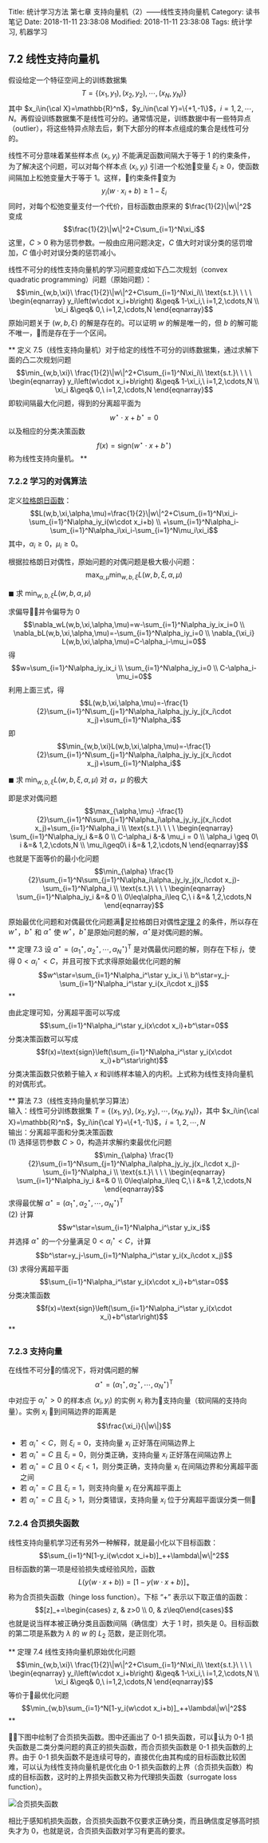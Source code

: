 Title: 统计学习方法 第七章 支持向量机（2）——线性支持向量机
Category: 读书笔记
Date: 2018-11-11 23:38:08
Modified: 2018-11-11 23:38:08
Tags: 统计学习, 机器学习

## 7.2 线性支持向量机

假设给定一个特征空间上的训练数据集
$$T=\{(x_1,y_1),(x_2,y_2),\cdots,(x_N,y_N)\}$$
其中 $x_i\in{\cal X}=\mathbb{R}^n$，$y_i\in{\cal Y}=\{+1,-1\}$，$i=1,2,\cdots,N$。再假设训练数据集不是线性可分的。通常情况是，训练数据中有一些特异点（outlier），将这些特异点除去后，剩下大部分的样本点组成的集合是线性可分的。

线性不可分意味着某些样本点 $(x_i,y_i)$ 不能满足函数间隔大于等于 1 的约束条件，为了解决这个问题，可以对每个样本点 $(x_i,y_i)$ 引进一个松弛变量 $\xi_i\geq0$，使函数间隔加上松弛变量大于等于 1。这样，约束条件变为
$$y_i(w\cdot x_i+b)\geq1-\xi_i$$
同时，对每个松弛变量支付一个代价，目标函数由原来的 $\frac{1}{2}\|w\|^2$ 变成
$$\frac{1}{2}\|w\|^2+C\sum_{i=1}^N\xi_i$$
这里，$C>0$ 称为惩罚参数。一般由应用问题决定，$C$ 值大时对误分类的惩罚增加，$C$ 值小时对误分类的惩罚减小。

线性不可分的线性支持向量机的学习问题变成如下凸二次规划（convex quadratic programming）问题（原始问题）：
$$\min_{w,b,\xi}\ \frac{1}{2}\|w\|^2+C\sum_{i=1}^N\xi_i\\
\text{s.t.}\ \ \ \ \begin{eqnarray}
y_i\left(w\cdot x_i+b\right) &\geq& 1-\xi_i,\ i=1,2,\cdots,N \\
\xi_i &\geq& 0,\ i=1,2,\cdots,N
\end{eqnarray}$$
原始问题关于 $(w,b,\xi)$ 的解是存在的。可以证明 $w$ 的解是唯一的，但 $b$ 的解可能不唯一，而是存在于一个区间。

**
定义 7.5（线性支持向量机）对于给定的线性不可分的训练数据集，通过求解下面的凸二次规划问题
$$\min_{w,b,\xi}\ \frac{1}{2}\|w\|^2+C\sum_{i=1}^N\xi_i\\
\text{s.t.}\ \ \ \ \begin{eqnarray}
y_i\left(w\cdot x_i+b\right) &\geq& 1-\xi_i,\ i=1,2,\cdots,N \\
\xi_i &\geq& 0,\ i=1,2,\cdots,N
\end{eqnarray}$$
即软间隔最大化问题，得到的分离超平面为
$$w^\star\cdot x+b^\star=0$$
以及相应的分类决策函数
$$f(x)=\text{sign}(w^\star\cdot x+b^\star)$$
称为线性支持向量机。
**

### 7.2.2 学习的对偶算法

定义[拉格朗日函数]({filename}/articles/Math/lagrange_duality.md)：
$$L(w,b,\xi,\alpha,\mu)=\frac{1}{2}\|w\|^2+C\sum_{i=1}^N\xi_i-\sum_{i=1}^N\alpha_iy_i(w\cdot x_i+b) \\
+\sum_{i=1}^N\alpha_i-\sum_{i=1}^N\alpha_i\xi_i-\sum_{i=1}^N\mu_i\xi_i$$
其中，$\alpha_i\geq0$，$\mu_i\geq0$。

根据拉格朗日对偶性，原始问题的对偶问题是极大极小问题：
$$\max_{\alpha,\mu}\min_{w,b,\xi}L(w,b,\xi,\alpha,\mu)$$

$\blacksquare$ 求 $\min_{w,b,\xi}L(w,b,\alpha,\mu)$

求偏导并令偏导为 0
$$\nabla_wL(w,b,\xi,\alpha,\mu)=w-\sum_{i=1}^N\alpha_iy_ix_i=0 \\
\nabla_bL(w,b,\xi,\alpha,\mu)=-\sum_{i=1}^N\alpha_iy_i=0 \\
\nabla_{\xi_i} L(w,b,\xi,\alpha,\mu)=C-\alpha_i-\mu_i=0$$
得
$$w=\sum_{i=1}^N\alpha_iy_ix_i \\
\sum_{i=1}^N\alpha_iy_i=0 \\
C-\alpha_i-\mu_i=0$$
利用上面三式，得
$$L(w,b,\xi,\alpha,\mu)=-\frac{1}{2}\sum_{i=1}^N\sum_{j=1}^N\alpha_i\alpha_jy_iy_j(x_i\cdot x_j)+\sum_{i=1}^N\alpha_i$$
即
$$\min_{w,b,\xi}L(w,b,\xi,\alpha,\mu)=-\frac{1}{2}\sum_{i=1}^N\sum_{j=1}^N\alpha_i\alpha_jy_iy_j(x_i\cdot x_j)+\sum_{i=1}^N\alpha_i$$

$\blacksquare$ 求 $\min_{w,b,\xi}L(w,b,\xi,\alpha,\mu)$ 对 $\alpha$，$\mu$ 的极大

即是求对偶问题
$$\max_{\alpha,\mu} -\frac{1}{2}\sum_{i=1}^N\sum_{j=1}^N\alpha_i\alpha_jy_iy_j(x_i\cdot x_j)+\sum_{i=1}^N\alpha_i \\
\text{s.t.}\ \ \ \ \begin{eqnarray}
\sum_{i=1}^N\alpha_iy_i &=& 0 \\
C-\alpha_i &-& \mu_i = 0 \\
\alpha_i \geq 0\ i &=& 1,2,\cdots,N \\
\mu_i\geq0\ i &=& 1,2,\cdots,N
\end{eqnarray}$$
也就是下面等价的最小化问题
$$\min_{\alpha} \frac{1}{2}\sum_{i=1}^N\sum_{j=1}^N\alpha_i\alpha_jy_iy_j(x_i\cdot x_j)-\sum_{i=1}^N\alpha_i \\
\text{s.t.}\ \ \ \ \begin{eqnarray}
\sum_{i=1}^N\alpha_iy_i &=& 0 \\
0\leq\alpha_i\leq C,\ i &=& 1,2,\cdots,N
\end{eqnarray}$$

原始最优化问题和对偶最优化问题满足拉格朗日对偶性[定理 2]({filename}/articles/Math/lagrange_duality.md) 的条件，所以存在 $w^\star$，$b^\star$ 和 $\alpha^\star$ 使 $w^\star$，$b^\star$是原始问题的解，$\alpha^\star$是对偶问题的解。

**
定理 7.3 设 $\alpha^\star=\left(\alpha_1^\star,\alpha_2^\star,\cdots,\alpha_N^\star\right)^\text{T}$ 是对偶最优问题的解，则存在下标 $j$，使得 $0<\alpha_i^\star<C$，并且可按下式求得原始最优化问题的解
$$w^\star=\sum_{i=1}^N\alpha_i^\star y_ix_i \\
b^\star=y_j-\sum_{i=1}^N\alpha_i^\star y_i(x_i\cdot x_j)$$
**

由此定理可知，分离超平面可以写成
$$\sum_{i=1}^N\alpha_i^\star y_i(x\cdot x_i)+b^\star=0$$
分类决策函数可以写成
$$f(x)=\text{sign}\left(\sum_{i=1}^N\alpha_i^\star y_i(x\cdot x_i)+b^\star\right)$$
分类决策函数只依赖于输入 $x$ 和训练样本输入的内积。上式称为线性支持向量机的对偶形式。

**
算法 7.3（线性支持向量机学习算法）  
输入：线性可分训练数据集 $T=\{(x_1,y_1),(x_2,y_2),\cdots,(x_N,y_N)\}$，其中 $x_i\in{\cal X}=\mathbb{R}^n$，$y_i\in{\cal Y}=\{+1,-1\}$，$i=1,2,\cdots,N$  
输出：分离超平面和分类决策函数  
(1) 选择惩罚参数 $C>0$，构造并求解约束最优化问题
$$\min_{\alpha} \frac{1}{2}\sum_{i=1}^N\sum_{j=1}^N\alpha_i\alpha_jy_iy_j(x_i\cdot x_j)-\sum_{i=1}^N\alpha_i \\
\text{s.t.}\ \ \ \ \begin{eqnarray}
\sum_{i=1}^N\alpha_iy_i &=& 0 \\
0\leq\alpha_i\leq C,\ i &=& 1,2,\cdots,N
\end{eqnarray}$$
求得最优解 $\alpha^\star=\left(\alpha_1^\star,\alpha_2^\star,\cdots,\alpha_N^\star\right)^\text{T}$  
(2) 计算
$$w^\star=\sum_{i=1}^N\alpha_i^\star y_ix_i$$
并选择 $\alpha^\star$ 的一个分量满足 $0<\alpha_i^\star<C$，计算
$$b^\star=y_j-\sum_{i=1}^N\alpha_i^\star y_i(x_i\cdot x_j)$$
(3) 求得分离超平面
$$\sum_{i=1}^N\alpha_i^\star y_i(x\cdot x_i)+b^\star=0$$
分类决策函数
$$f(x)=\text{sign}\left(\sum_{i=1}^N\alpha_i^\star y_i(x\cdot x_i)+b^\star\right)$$
**

### 7.2.3 支持向量

在线性不可分的情况下，将对偶问题的解
$$\alpha^\star=\left(\alpha_1^\star,\alpha_2^\star,\cdots,\alpha_N^\star\right)^\text{T}$$
中对应于 $\alpha_i^\star>0$ 的样本点 $(x_i,y_i)$ 的实例 $x_i$ 称为支持向量（软间隔的支持向量）。实例 $x_i$ 到间隔边界的距离是
$$\frac{\xi_i}{\|w\|}$$

- 若 $\alpha_i^\star<C$，则 $\xi_i=0$，支持向量 $x_i$ 正好落在间隔边界上
- 若 $\alpha_i^\star=C$ 且 $\xi_i=0$，则分类正确，支持向量 $x_i$ 正好落在间隔边界上
- 若 $\alpha_i^\star=C$ 且 $0<\xi_i<1$，则分类正确，支持向量 $x_i$ 在间隔边界和分离超平面之间
- 若 $\alpha_i^\star=C$ 且 $\xi_i=1$，则支持向量 $x_i$ 在分离超平面上
- 若 $\alpha_i^\star=C$ 且 $\xi_i>1$，则分类错误，支持向量 $x_i$ 位于分离超平面误分类一侧

### 7.2.4 合页损失函数

线性支持向量机学习还有另外一种解释，就是最小化以下目标函数：
$$\sum_{i=1}^N[1-y_i(w\cdot x_i+b)]_++\lambda\|w\|^2$$
目标函数的第一项是经验损失或经验风险，函数
$$L(y(w\cdot x+b))=[1-y(w\cdot x+b)]_+$$
称为合页损失函数（hinge loss function）。下标 “+” 表示以下取正值的函数：
$$[z]_+=\begin{cases}
z, & z>0 \\
0, & z\leq0\end{cases}$$
也就是说当样本被正确分类且函数间隔（确信度）大于 1 时，损失是 0。目标函数的第二项是系数为 $\lambda$ 的 $w$ 的 $L_2$ 范数，是正则化项。

**
定理 7.4 线性支持向量机原始优化问题
$$\min_{w,b,\xi}\ \frac{1}{2}\|w\|^2+C\sum_{i=1}^N\xi_i\\
\text{s.t.}\ \ \ \ \begin{eqnarray}
y_i\left(w\cdot x_i+b\right) &\geq& 1-\xi_i,\ i=1,2,\cdots,N \\
\xi_i &\geq& 0,\ i=1,2,\cdots,N
\end{eqnarray}$$
等价于最优化问题
$$\min_{w,b}\sum_{i=1}^N[1-y_i(w\cdot x_i+b)]_++\lambda\|w\|^2$$
**

下图中绘制了合页损失函数。图中还画出了 0-1 损失函数，可以认为 0-1 损失函数是二类分类问题的真正的损失函数，而合页损失函数是 0-1 损失函数的上界。由于 0-1 损失函数不是连续可导的，直接优化由其构成的目标函数比较困难，可以认为线性支持向量机是优化由 0-1 损失函数的上界（合页损失函数）构成的目标函数，这时的上界损失函数又称为代理损失函数（surrogate loss function）。

![合页损失函数]({filename}/images/statistical_learning_7.6.png)

相比于感知机损失函数，合页损失函数不仅要求正确分类，而且确信度足够高时损失才为 0，也就是说，合页损失函数对学习有更高的要求。
